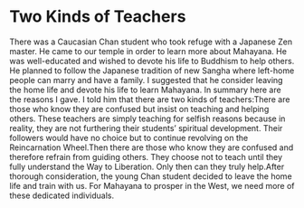 # Two Kinds of Teachers

There was a Caucasian Chan student who took refuge with a Japanese Zen master. He came to our temple in order to learn more about Mahayana. He was well-educated and wished to devote his life to Buddhism to help others. He planned to follow the Japanese tradition of new Sangha where left-home people can marry and have a family.      ​I suggested that he consider leaving the home life and devote his life to learn Mahayana. In summary here are the reasons I gave. I told him that there are two kinds of teachers:There are those who know they are confused but insist on teaching and helping others. These teachers are simply teaching for selfish reasons because in reality, they are not furthering their students’ spiritual development. Their followers would have no choice but to continue revolving on the Reincarnation Wheel.Then there are those who know they are confused and therefore refrain from guiding others. They choose not to teach until they fully understand the Way to Liberation. Only then can they truly help.After thorough consideration, the young Chan student decided to leave the home life and train with us. For Mahayana to prosper in the West, we need more of these dedicated individuals.